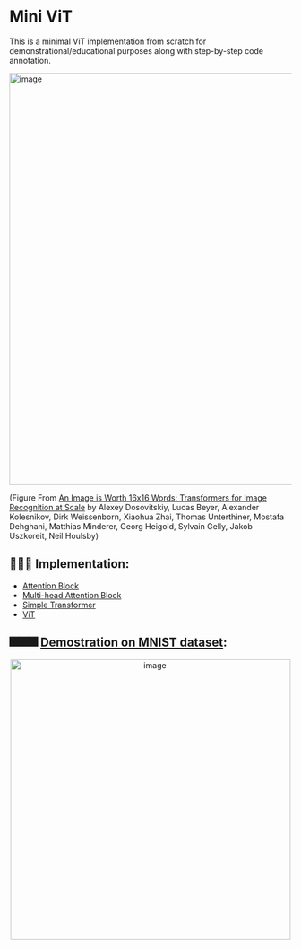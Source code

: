 # Mini ViT

This is a minimal ViT implementation from scratch for demonstrational/educational purposes along with step-by-step code annotation.

<img width="735" alt="image" src="https://github.com/user-attachments/assets/35fb427d-6c64-4e5b-9820-5d70de1160f9">

(Figure From [An Image is Worth 16x16 Words: Transformers for Image Recognition at Scale](https://arxiv.org/abs/2010.11929) by Alexey Dosovitskiy, Lucas Beyer, Alexander Kolesnikov, Dirk Weissenborn, Xiaohua Zhai, Thomas Unterthiner, Mostafa Dehghani, Matthias Minderer, Georg Heigold, Sylvain Gelly, Jakob Uszkoreit, Neil Houlsby)


## 🛒🛒🛒 Implementation:

+ [Attention Block](https://github.com/chunyang-w/mini-ViT/blob/1fa33a7705bc7cc759d8a7be130b058d352dc9b0/vit.py#L9-L38)
+ [Multi-head Attention Block](https://github.com/chunyang-w/mini-ViT/blob/1fa33a7705bc7cc759d8a7be130b058d352dc9b0/vit.py#L41-L119)
+ [Simple Transformer](https://github.com/chunyang-w/mini-ViT/blob/1fa33a7705bc7cc759d8a7be130b058d352dc9b0/vit.py#L122-L186)
+ [ViT](https://github.com/chunyang-w/mini-ViT/blob/1fa33a7705bc7cc759d8a7be130b058d352dc9b0/vit.py#L189-L250)

## 🎆🎆🎆 [Demostration on MNIST dataset](https://github.com/chunyang-w/mini-ViT/blob/main/demo.ipynb):

<center>
    <img width="500" alt="image" src="https://github.com/user-attachments/assets/8c9ffc74-e9be-44cc-bdbc-c4d1b28f0ef2">
</center>
